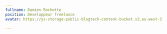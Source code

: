 ```yaml
---
fullname: Damien Rochette
position: Développeur freelance
avatar: https://ys-storage-public-blogtech-content-bucket.s3.eu-west-3.amazonaws.com/DamienBD.png

---
```

